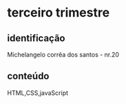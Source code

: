 # terceiro trimestre

## identificação
Michelangelo corrêa dos santos - nr.20

## conteúdo
HTML,CSS,javaScript
